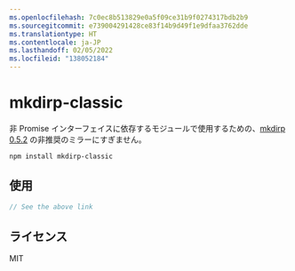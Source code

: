 ```yaml
---
ms.openlocfilehash: 7c0ec8b513829e0a5f09ce31b9f0274317bdb2b9
ms.sourcegitcommit: e739004291428ce83f14b9d49f1e9dfaa3762dde
ms.translationtype: HT
ms.contentlocale: ja-JP
ms.lasthandoff: 02/05/2022
ms.locfileid: "138052184"
---
```

# <a name="mkdirp-classic"></a>mkdirp-classic

非 Promise インターフェイスに依存するモジュールで使用するための、[mkdirp 0.5.2](https://github.com/substack/node-mkdirp/tree/0.5.1) の非推奨のミラーにすぎません。

```
npm install mkdirp-classic
```

## <a name="usage"></a>使用

``` js
// See the above link
```

## <a name="license"></a>ライセンス

MIT
